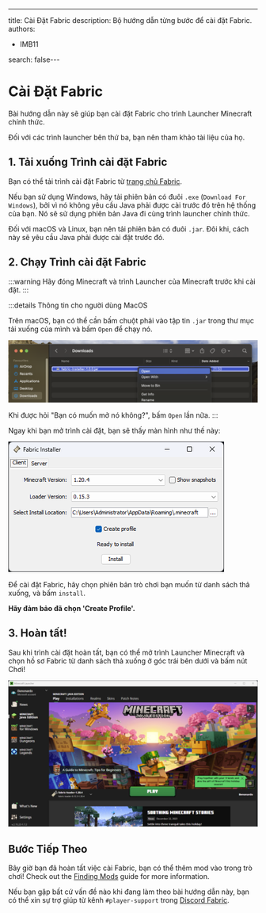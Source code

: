 ---
title: Cài Đặt Fabric
description: Bộ hướng dẫn từng bước để cài đặt Fabric.
authors:
  - IMB11

search: false---

# Cài Đặt Fabric

Bài hướng dẫn này sẽ giúp bạn cài đặt Fabric cho trình Launcher Minecraft chính thức.

Đối với các trình launcher bên thứ ba, bạn nên tham khảo tài liệu của họ.

## 1. Tải xuống Trình cài đặt Fabric

Bạn có thể tải trình cài đặt Fabric từ [trang chủ Fabric](https://fabricmc.net/use/).

Nếu bạn sử dụng Windows, hãy tải phiên bản có đuôi `.exe` (`Download For Windows`), bởi vì nó không yêu cầu Java phải được cài trước đó trên hệ thống của bạn. Nó sẽ sử dụng phiên bản Java đi cùng trình launcher chính thức.

Đối với macOS và Linux, bạn nên tải phiên bản có đuôi `.jar`. Đôi khi, cách này sẽ yêu cầu Java phải được cài đặt trước đó.

## 2. Chạy Trình cài đặt Fabric

:::warning
Hãy đóng Minecraft và trình Launcher của Minecraft trước khi cài đặt.
:::

:::details Thông tin cho người dùng MacOS

Trên macOS, bạn có thể cần bấm chuột phải vào tập tin `.jar` trong thư mục tải xuống của mình và bấm `Open` để chạy nó.

![Trình cài đặt Fabric với chữ "Cài đặt" được tô đậm](/assets/players/installing-fabric/macos-downloads.png)

Khi được hỏi "Bạn có muốn mở nó không?", bấm `Open` lần nữa.
:::

Ngay khi bạn mở trình cài đặt, bạn sẽ thấy màn hình như thế này:

![Trình cài đặt Fabric với chữ "Cài đặt" được tô đậm](/assets/players/installing-fabric/installer-screen.png)

Để cài đặt Fabric, hãy chọn phiên bản trò chơi bạn muốn từ danh sách thả xuống, và bấm `install`.

**Hãy đảm bảo đã chọn 'Create Profile'.**

## 3. Hoàn tất!

Sau khi trình cài đặt hoàn tất, bạn có thể mở trình Launcher Minecraft và chọn hồ sơ Fabric từ danh sách thả xuống ở góc trái bên dưới và bấm nút Chơi!

![Trình Launcher Minecraft với hồ sơ Fabric được chọn](/assets/players/installing-fabric/launcher-screen.png)

## Bước Tiếp Theo

Bây giờ bạn đã hoàn tất việc cài Fabric, bạn có thể thêm mod vào trong trò chơi! Check out the [Finding Mods](./finding-mods) guide for more information.

Nếu bạn gặp bất cứ vấn đề nào khi đang làm theo bài hướng dẫn này, bạn có thể xin sự trợ giúp từ kênh `#player-support` trong [Discord Fabric](https://discord.gg/v6v4pMv).

